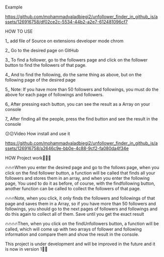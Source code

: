 Example


https://github.com/mohammadvaladbiegi2/unfollower_finder_in_github_js/assets/126916758/df02ce2c-5534-44b2-a2e7-612481096cf7




HOW TO USE

1_ add file of Source on extensions developer mode chrom 

2_ Go to the desired page on GitHub

3_ To find a follower, go to the followers page and click on the follower button to find the followers of that page.

4_ And to find the following, do the same thing as above, but on the following page of the desired page

5_ Note: If you have more than 50 followers and followings, you must do the above for each page of followings and followers.

6_  After pressing each button, you can see the result as a Array on your console

7_ After finding all the people, press the find button and see the result in the console

😕😕Video How install and use it 


https://github.com/mohammadvaladbiegi2/unfollower_finder_in_github_js/assets/126916758/a2646c9e-bb0e-4c88-9cf2-fa080da4f34e



HOW Project work🤔🤔🤔

🔥🔥🔥When you enter the desired page and go to the follows page, when you click on the find follower button, a function will be called that finds all your followers and stores them in an array, and when you enter the following page, You used to do it as before, of course, with the findfollowing button, another function can be called to collect the followers of that page.


🔥🔥🔥Note, when you click, it only finds the followers and followings of that page and saves them in a Array, so if you have more than 50 followers and followings, you should go to the next pages of followers and followings and do this again to collect all of them. Save until you get the exact result


🔥🔥🔥🔥Then, when you click on the findUnfollowers button, a function will be called, which will come up with two arrays of follower and following information and compare them and show the result in the console.


This project is under development and will be improved in the future and it is now in version 1🔧🔧
